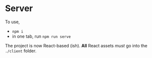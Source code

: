# Server

To use,

- `npm i`
- in one tab, run `npm run serve`


The project is now React-based (ish).  **All** React assets _must_ go into the `./client` folder.
